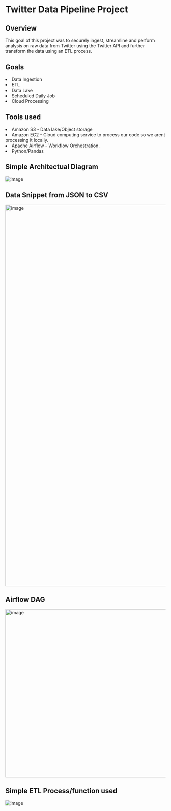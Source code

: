 # Twitter Data Pipeline Project

## Overview
This goal of this project was to securely ingest, streamline and perform analysis on raw data from Twitter using the Twitter API and further transform the data using an ETL process.

## Goals
<li>Data Ingestion</li>
<li>ETL</li>
<li>Data Lake</li>
<li>Scheduled Daily Job</li>
<li>Cloud Processing</li>

## Tools used
<li>Amazon S3 - Data lake/Object storage</li>
<li>Amazon EC2  - Cloud computing service to process our code so we arent processing it locally.</li>
<li>Apache Airflow - Workflow Orchestration.</li>
<li>Python/Pandas</li>

## Simple Architectual Diagram
![image](https://github.com/claydoers/de-twitter-analysis-project/assets/109707159/1f721c81-d340-4cef-abe0-55700c172bcb)

## Data Snippet from JSON to CSV
<img width="1200" alt="image" src="https://github.com/claydoers/de-twitter-analysis-project/assets/109707159/0c37e4df-0e1d-4112-adb5-e9948ebb4425">

## Airflow DAG
<img width="530" alt="image" src="https://github.com/claydoers/de-twitter-analysis-project/assets/109707159/f72de77f-a4ac-4de7-82d1-9c2f34cba812">

## Simple ETL Process/function used
![image](https://github.com/claydoers/de-twitter-analysis-project/assets/109707159/faae2cd8-f53d-4bfc-b8ff-a89d5e120f5d)






